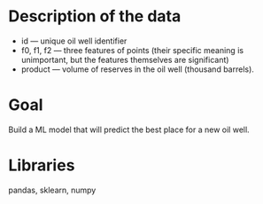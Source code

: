 # Description of the data
* id — unique oil well identifier
* f0, f1, f2 — three features of points (their specific meaning is unimportant, but the features themselves are significant)
* product — volume of reserves in the oil well (thousand barrels).

# Goal
Build a ML model that will predict the best place for a new oil well.

# Libraries
pandas, sklearn, numpy
